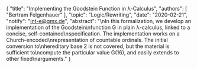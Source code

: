 {
    "title": "Implementing the Goodstein Function in &lambda;-Calculus",
    "authors": [
        "Bertram Felgenhauer"
    ],
    "topic": "Logic/Rewriting",
    "date": "2020-02-21",
    "notify": "int-e@gmx.de",
    "abstract": "\nIn this formalization, we develop an implementation of the Goodstein\nfunction G in plain &lambda;-calculus, linked to a concise, self-contained\nspecification. The implementation works on a Church-encoded\nrepresentation of countable ordinals. The initial conversion to\nhereditary base 2 is not covered, but the material is sufficient to\ncompute the particular value G(16), and easily extends to other fixed\narguments."
}